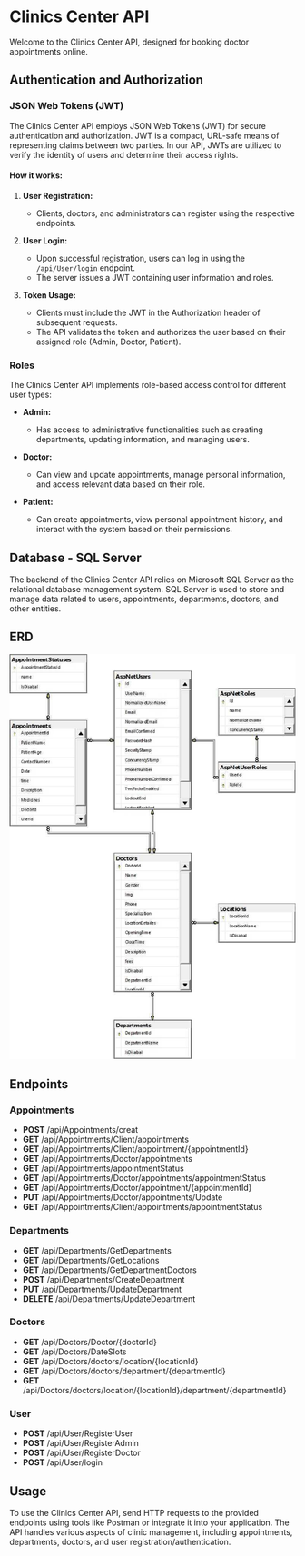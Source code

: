 # Clinics Center API

Welcome to the Clinics Center API, designed for booking doctor appointments online.

## Authentication and Authorization

### JSON Web Tokens (JWT)

The Clinics Center API employs JSON Web Tokens (JWT) for secure authentication and authorization. JWT is a compact, URL-safe means of representing claims between two parties. In our API, JWTs are utilized to verify the identity of users and determine their access rights.

#### How it works:

1. **User Registration:**
   - Clients, doctors, and administrators can register using the respective endpoints.
   
2. **User Login:**
   - Upon successful registration, users can log in using the `/api/User/login` endpoint.
   - The server issues a JWT containing user information and roles.

3. **Token Usage:**
   - Clients must include the JWT in the Authorization header of subsequent requests.
   - The API validates the token and authorizes the user based on their assigned role (Admin, Doctor, Patient).

### Roles

The Clinics Center API implements role-based access control for different user types:

- **Admin:**
  - Has access to administrative functionalities such as creating departments, updating information, and managing users.
  
- **Doctor:**
  - Can view and update appointments, manage personal information, and access relevant data based on their role.
  
- **Patient:**
  - Can create appointments, view personal appointment history, and interact with the system based on their permissions.

## Database - SQL Server

The backend of the Clinics Center API relies on Microsoft SQL Server as the relational database management system. SQL Server is used to store and manage data related to users, appointments, departments, doctors, and other entities.
## ERD
![ERD Image](./clincCenterERD.jpg)
## Endpoints

### Appointments
- **POST** /api/Appointments/creat
- **GET** /api/Appointments/Client/appointments
- **GET** /api/Appointments/Client/appointment/{appointmentId}
- **GET** /api/Appointments/Doctor/appointments
- **GET** /api/Appointments/appointmentStatus
- **GET** /api/Appointments/Doctor/appointments/appointmentStatus
- **GET** /api/Appointments/Doctor/appointment/{appointmentId}
- **PUT** /api/Appointments/Doctor/appointments/Update
- **GET** /api/Appointments/Client/appointments/appointmentStatus

### Departments
- **GET** /api/Departments/GetDepartments
- **GET** /api/Departments/GetLocations
- **GET** /api/Departments/GetDepartmentDoctors
- **POST** /api/Departments/CreateDepartment
- **PUT** /api/Departments/UpdateDepartment
- **DELETE** /api/Departments/UpdateDepartment

### Doctors
- **GET** /api/Doctors/Doctor/{doctorId}
- **GET** /api/Doctors/DateSlots
- **GET** /api/Doctors/doctors/location/{locationId}
- **GET** /api/Doctors/doctors/department/{departmentId}
- **GET** /api/Doctors/doctors/location/{locationId}/department/{departmentId}

### User
- **POST** /api/User/RegisterUser
- **POST** /api/User/RegisterAdmin
- **POST** /api/User/RegisterDoctor
- **POST** /api/User/login

## Usage

To use the Clinics Center API, send HTTP requests to the provided endpoints using tools like Postman or integrate it into your application. The API handles various aspects of clinic management, including appointments, departments, doctors, and user registration/authentication.

